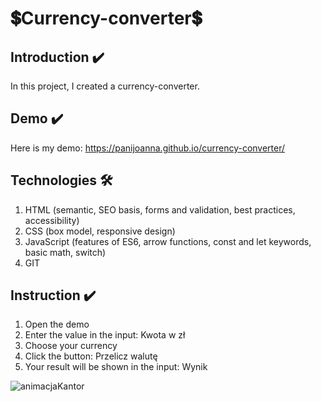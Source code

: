 # 💲Currency-converter💲

## Introduction ✔️
In this project, I created a currency-converter. 

## Demo ✔️
Here is my demo:
https://panijoanna.github.io/currency-converter/

## Technologies 🛠
1. HTML (semantic, SEO basis, forms and validation, best practices, accessibility)
2. CSS (box model, responsive design)
3. JavaScript (features of ES6, arrow functions, const and let keywords, basic math, switch)
5. GIT

## Instruction ✔️
1. Open the demo
2. Enter the value in the input: Kwota w zł
3. Choose your currency
4. Click the button: Przelicz walutę
5. Your result will be shown in the input: Wynik

![animacjaKantor](https://user-images.githubusercontent.com/105354955/170208421-18637a87-4951-4c2d-a26e-950b2f153286.gif)



